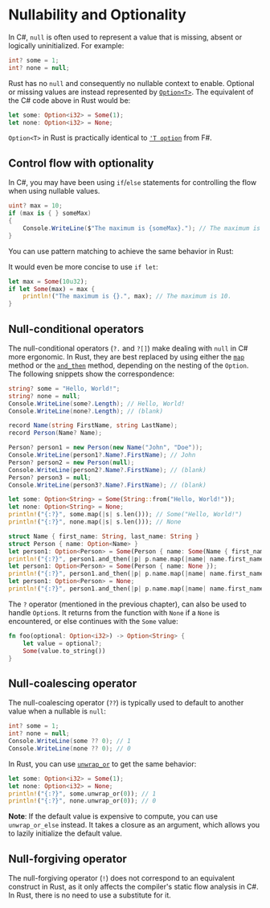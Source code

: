 # Nullability and Optionality

In C#, `null` is often used to represent a value that is missing, absent or
logically uninitialized. For example:

```csharp
int? some = 1;
int? none = null;
```

Rust has no `null` and consequently no nullable context to enable. Optional or
missing values are instead represented by [`Option<T>`][option]. The
equivalent of the C# code above in Rust would be:

```rust
let some: Option<i32> = Some(1);
let none: Option<i32> = None;
```

`Option<T>` in Rust is practically identical to [`'T option`][opt.fs] from F#.

[opt.fs]: https://fsharp.github.io/fsharp-core-docs/reference/fsharp-core-option-1.html

## Control flow with optionality

In C#, you may have been using `if`/`else` statements for controlling the flow
when using nullable values.

```csharp
uint? max = 10;
if (max is { } someMax)
{
    Console.WriteLine($"The maximum is {someMax}."); // The maximum is 10.
}
```

You can use pattern matching to achieve the same behavior in Rust:

It would even be more concise to use `if let`:

```rust
let max = Some(10u32);
if let Some(max) = max {
    println!("The maximum is {}.", max); // The maximum is 10.
}
```

## Null-conditional operators

The null-conditional operators (`?.` and `?[]`) make dealing with `null` in C#
more ergonomic. In Rust, they are best replaced by using either the [`map`][optmap]
method or the [`and_then`][opt_and_then] method, depending on the nesting of the `Option`.
The following snippets show the correspondence:

```csharp
string? some = "Hello, World!";
string? none = null;
Console.WriteLine(some?.Length); // Hello, World!
Console.WriteLine(none?.Length); // (blank)

record Name(string FirstName, string LastName);
record Person(Name? Name);

Person? person1 = new Person(new Name("John", "Doe"));
Console.WriteLine(person1?.Name?.FirstName); // John
Person? person2 = new Person(null);
Console.WriteLine(person2?.Name?.FirstName); // (blank)
Person? person3 = null;
Console.WriteLine(person3?.Name?.FirstName); // (blank)
```

```rust
let some: Option<String> = Some(String::from("Hello, World!"));
let none: Option<String> = None;
println!("{:?}", some.map(|s| s.len())); // Some("Hello, World!")
println!("{:?}", none.map(|s| s.len())); // None

struct Name { first_name: String, last_name: String }
struct Person { name: Option<Name> }
let person1: Option<Person> = Some(Person { name: Some(Name { first_name: "John".into(), last_name: "Doe".into() }) });
println!("{:?}", person1.and_then(|p| p.name.map(|name| name.first_name))); // Some("John")
let person1: Option<Person> = Some(Person { name: None });
println!("{:?}", person1.and_then(|p| p.name.map(|name| name.first_name))); // None
let person1: Option<Person> = None;
println!("{:?}", person1.and_then(|p| p.name.map(|name| name.first_name))); // None
```

The `?` operator (mentioned in the previous chapter), can also be used to handle `Option`s.
It returns from the function with `None` if a `None` is encountered, or else continues with the
`Some` value:
```rust
fn foo(optional: Option<i32>) -> Option<String> {
    let value = optional?;
    Some(value.to_string())
}
```

## Null-coalescing operator

The null-coalescing operator (`??`) is typically used to default to another
value when a nullable is `null`:

```csharp
int? some = 1;
int? none = null;
Console.WriteLine(some ?? 0); // 1
Console.WriteLine(none ?? 0); // 0
```

In Rust, you can use [`unwrap_or`][unwrap-or] to get the same behavior:

```rust
let some: Option<i32> = Some(1);
let none: Option<i32> = None;
println!("{:?}", some.unwrap_or(0)); // 1
println!("{:?}", none.unwrap_or(0)); // 0
```

**Note**: If the default value is expensive to compute, you can use
`unwrap_or_else` instead. It takes a closure as an argument, which allows you to
lazily initialize the default value.

## Null-forgiving operator

The null-forgiving operator (`!`) does not correspond to an equivalent construct
in Rust, as it only affects the compiler's static flow analysis in C#. In Rust,
there is no need to use a substitute for it.

[option]: https://doc.rust-lang.org/std/option/enum.Option.html
[optmap]: https://doc.rust-lang.org/std/option/enum.Option.html#method.map
[opt_and_then]: https://doc.rust-lang.org/std/option/enum.Option.html#method.and_then
[unwrap-or]: https://doc.rust-lang.org/std/option/enum.Option.html#method.unwrap_or
